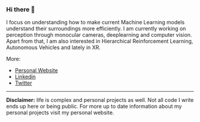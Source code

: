 
<!-- <img align="right" src="https://notanymike.github.io/img/me.png" alt="me" style="display: block; margin: 0 auto; height: 200px;"> -->

### Hi there 👋

I focus on understanding how to make current Machine Learning models understand their surroundings more efficiently. I am currently working on perception through monocular cameras, deeplearning and computer vision. Apart from that, I am also interested in Hierarchical Reinforcement Learning, Autonomous Vehicles and lately in XR.

More:
* [Personal Website](https://notanymike.github.io/)
* [Linkedin](https://www.linkedin.com/in/mike-woodcock/)
* [Twitter](https://twitter.com/NotAnyMike)

---

**Disclaimer:** life is complex and personal projects as well. Not all code I write ends up here or being public. For more up to date information about my personal projects visit my personal website.


<!--
**NotAnyMike/NotAnyMike** is a ✨ _special_ ✨ repository because its `README.md` (this file) appears on your GitHub profile.

Here are some ideas to get you started:

- 🔭 I’m currently working on ...
- 🌱 I’m currently learning ...
- 👯 I’m looking to collaborate on ...
- 🤔 I’m looking for help with ...
- 💬 Ask me about ...
- 📫 How to reach me: ...
- 😄 Pronouns: ...
- ⚡ Fun fact: ...
-->
